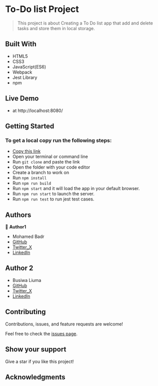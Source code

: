 # To-Do list Project
> This project is about Creating a To Do list app that add and delete tasks and store them in local storage.

## Built With

- HTML5
- CSS3
- JavaScript(ES6)
- Webpack
- Jest Library
- npm

## Live Demo
- at http://localhost:8080/

## Getting Started

### To get a local copy run the following steps:

- [Copy this link](https://github.com/mbdesigns1989/To-do-List/tree/To-Do-list-add-and-remove)
- Open your terminal or command line
- Run `git clone` and paste the link
- Open the folder with your code editor
- Create a branch to work on
- Run `npm install`
- Run `npm run build`
- Run `npm start` and it will load the app in your default browser.
- Run `npm run start` to launch the server.
- Run `npm run test` to run jest test cases.

## Authors

👤 **Author1**

- Mohamed Badr
- [GitHub](https://github.com/mbdesigns1989)
- [Twitter_X](https://twitter.com/mohamed66083152)
- [LinkedIn](https://www.linkedin.com/in/mohamed-badr-27b26a212/)

## Author 2
- Busiwa Liuma
- [GitHub](https://github.com/Busiwa24) 
- [Twitter_X](https://twitter.com/busiwaliuma) 
- [LinkedIn](https://www.linkedin.com/in/busiwa-liuma-28385b80/>)

##  Contributing

Contributions, issues, and feature requests are welcome!

Feel free to check the [issues page](../../issues/).

## Show your support

Give a star if you like this project!

## Acknowledgments

